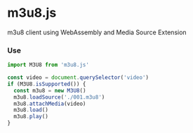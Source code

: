 # m3u8.js

m3u8 client using WebAssembly and Media Source Extension

### Use

```js
import M3U8 from 'm3u8.js'

const video = document.querySelector('video')
if (M3U8.isSupported()) {
  const m3u8 = new M3U8()
  m3u8.loadSource('./001.m3u8')
  m3u8.attachMedia(video)
  m3u8.load()
  m3u8.play()
}
```
